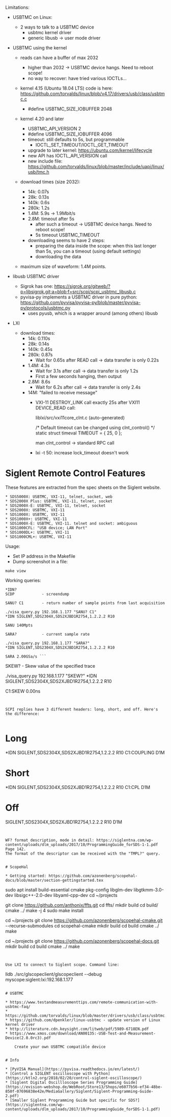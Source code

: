Limitations:
* USBTMC on Linux:
    * 2 ways to talk to a USBTMC device
        * usbtmc kernel driver
        * generic libusb -> user mode driver
        
* USBTMC using the kernel
    * reads can have a buffer of max 2032
        * higher than 2032 -> USBTMC device hangs. Need to reboot scope!
        * no way to recover: have tried various IOCTLs...
    * kernel 4.15 (Ubuntu 18.04 LTS) code is here: https://github.com/torvalds/linux/blob/v4.17/drivers/usb/class/usbtmc.c
         * #define USBTMC_SIZE_IOBUFFER 2048
    * kernel 4.20 and later
        * USBTMC_API_VERSION 2
        * #define USBTMC_SIZE_IOBUFFER 4096
        * timeout: still defaults to 5s, but programmable
            * IOCTL_SET_TIMEOUT/IOCTL_GET_TIMEOUT
        * upgrade to later kernel: https://ubuntu.com/kernel/lifecycle
        * new API has IOCTL_API_VERSION call
        * new include file: https://github.com/torvalds/linux/blob/master/include/uapi/linux/usb/tmc.h

    * download times (size 2032):
        * 14k: 0.07s
        * 28k: 0.13s
        * 140k: 0.6s
        * 280k: 1.2s
        * 1.4M: 5.9s -> 1.9Mbit/s
        * 2.8M: timeout after 5s
            * after such a timeout -> USBTMC device hangs. Need to reboot scope!
            * 5s timeout USBTMC_TIMEOUT
        * downloading seems to have 2 steps:
            * preparing the data inside the scope: when this last longer than 5s, you can a timeout (using default settings)
            * downloading the data 
    * maximum size of waveform: 1.4M points.

* libusb USBTMC driver
    * Sigrok has one: https://sigrok.org/gitweb/?p=libsigrok.git;a=blob;f=src/scpi/scpi_usbtmc_libusb.c
    * pyvisa-py implements a USBTMC driver in pure python: https://github.com/pyvisa/pyvisa-py/blob/master/pyvisa-py/protocols/usbtmc.py
        * uses pyusb, which is a wrapper around (among others) libusb

* LXI
    * download times: 
        * 14k: 0.110s
        * 28k: 0.14s
        * 140k: 0.45s
        * 280k: 0.87s
            * Wait for 0.65s after READ call -> data transfer is only 0.22s
        * 1.4M: 4.3s
            * Wait for 3.1s after call -> data transfer is only 1.2s
            * First a few seconds hanging, then output
        * 2.8M: 8.6s
            * Wait for 6.2s after call -> data transfer is only 2.4s
        * 14M: "failed to receive message"
            * VXI-11 DESTROY_LINK call exactly 25s after VXI11 DEVICE_READ call:

                liblxi/src/vxi11core_clnt.c (auto-generated) 

                /* Default timeout can be changed using clnt_control() */
                static struct timeval TIMEOUT = { 25, 0 };

                man clnt_control -> standard RPC call
                
            * lxi -t 50: increase lock_timeout doesn't work

# Siglent Remote Control Features

These features are extracted from the spec sheets on the Siglent website.

    * SDS5000X: USBTMC, VXI-11, telnet, socket, web
    * SDS2000X Plus: USBTMC, VXI-11, telnet, socket
    * SDS2000X-E: USBTMC, VXI-11, telnet, socket
    * SDS2000X: USBTMC, VXI-11
    * SDS1000X: USBTMC, VXI-11
    * SDS1000X+: USBTMC, VXI-11
    * SDS1000X-E: USBTMC, VXI-11. telnet and socket: ambiguous
    * SDS1000CFL: "USB device; LAN Port"
    * SDS1000DL+: USBTMC, VXI-11 
    * SDS1000CML+: USBTMC, VXI-11 

Usage:

* Set IP address in the Makefile
* Dump screenshot in a file:

```
make view
```

Working queries:

```
*IDN?
SCDP            - screendump
```

```
SANU? C1        - return number of sample points from last acquisition

./visa_query.py 192.168.1.177 "SANU? C1"
*IDN SIGLENT,SDS2304X,SDS2XJBD1R2754,1.2.2.2 R10

SANU 140Mpts
```

```
SARA?           - current sample rate

./visa_query.py 192.168.1.177 "SARA?"
*IDN SIGLENT,SDS2304X,SDS2XJBD1R2754,1.2.2.2 R10

SARA 2.00GSa/s ```

```
SKEW?           - Skew value of the specified trace

./visa_query.py 192.168.1.177 "SKEW?"
*IDN SIGLENT,SDS2304X,SDS2XJBD1R2754,1.2.2.2 R10

C1:SKEW 0.00ns
```


SCPI replies have 3 different headers: long, short, and off. Here's the difference:


```
# Long
*IDN SIGLENT,SDS2304X,SDS2XJBD1R2754,1.2.2.2 R10
C1:COUPLING D1M
# Short
*IDN SIGLENT,SDS2304X,SDS2XJBD1R2754,1.2.2.2 R10
C1:CPL D1M
# Off
SIGLENT,SDS2304X,SDS2XJBD1R2754,1.2.2.2 R10
D1M
```


WF? format description, mode in detail: https://siglentna.com/wp-content/uploads/dlm_uploads/2017/10/ProgrammingGuide_forSDS-1-1.pdf
Page 142.
The format of the descriptor can be received with the "TMPL?" query.


# ScopeHal

* Getting started: https://github.com/azonenberg/scopehal-docs/blob/master/section-gettingstarted.tex

```
sudo apt install build-essential cmake pkg-config libglm-dev libgtkmm-3.0-dev libsigc++-2.0-dev libyaml-cpp-dev
cd ~/projects

git clone https://github.com/anthonix/ffts.git
cd ffts/
mkdir build
cd build/
cmake ../
make -j 4
sudo make install

cd ~/projects
git clone https://github.com/azonenberg/scopehal-cmake.git --recurse-submodules
cd scopehal-cmake
mkdir build
cd build
cmake ../
make

cd ~/projects
git clone https://github.com/azonenberg/scopehal-docs.git
mkdir build
cd build
cmake ../
make
```


Use LXI to connect to Siglent scope. Command line:

```
lldb ./src/glscopeclient/glscopeclient --debug myscope:siglent:lxi:192.168.1.177
```

# USBTMC

* https://www.testandmeasurementtips.com/remote-communication-with-usbtmc-faq/
* https://github.com/torvalds/linux/blob/master/drivers/usb/class/usbtmc.c
* https://github.com/dpenkler/linux-usbtmc - update version of Linux kernel driver 
* http://literature.cdn.keysight.com/litweb/pdf/5989-6718EN.pdf
* https://www.xmos.com/download/AN00135:-USB-Test-and-Measurement-Device(2.0.0rc3).pdf

    Create your own USBTMC compatible device


# Info

* [PyVISA Manual](https://pyvisa.readthedocs.io/en/latest/)
* [Control a SIGLENT oscilloscope with Python](https://ktln2.org/2018/02/20/control-siglent-oscilloscope/)
* [Siglent Digital Oscillloscope Series Programming Guide](https://evision-webshop.de/WebRoot/Store13/Shops/e6077b56-ef34-48be-850f-07696838e42e/MediaGallery/Siglent/Siglent-Programming-Guide-2.pdf)
* [Smaller Siglent Programming Guide but specific for SDS?](https://siglentna.com/wp-content/uploads/dlm_uploads/2017/10/ProgrammingGuide_forSDS-1-1.pdf)
